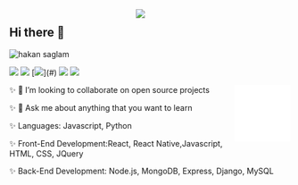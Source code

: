 <img src="https://github-readme-stats.vercel.app/api?username=hakansaglam29&show_icons=true&theme=dracula" align='right' width="55%">


## Hi there 👋
<p align="left"> <img src="https://komarev.com/ghpvc/?username=hakansaglam29" alt="hakan saglam" /> </p>

[![](https://img.shields.io/badge/linkedin-%230077B5.svg?&style=for-the-badge&logo=linkedin&logoColor=white)](https://www.linkedin.com/in/hakan-saglam-7b5ba4150/)
[![](https://img.shields.io/badge/medium-%2312100E.svg?&style=for-the-badge&logo=medium&logoColor=white)](#)
[![](https://img.shields.io/badge/youtube-%23FF0000.svg?&style=for-the-badge&logo=youtube&logoColor=white")](#)
[![](https://img.shields.io/badge/twitter-%231DA1F2.svg?&style=for-the-badge&logo=twitter&logoColor=white)](#)
[![](https://img.shields.io/badge/google%20play-%2300c853.svg?&style=for-the-badge&logo=google%20play&logoColor=white)](#)

<img src="./animation_500_kd7ngokt.gif" alt="react-native" width="20%" height="20%" align="right">

✨ 👯 I’m looking to collaborate on open source projects

✨ 💬 Ask me about anything that you want to learn

✨ Languages: Javascript, Python

✨ Front-End Development:React, React Native,Javascript, HTML, CSS, JQuery

✨ Back-End Development: Node.js, MongoDB, Express, Django, MySQL




<!--

**hakansaglam29** is a ✨ _special_ ✨ repository because its `README.md` (this file) appears on your GitHub profile.

Here are some ideas to get you started:

- 🔭 I’m currently working on programming languages
- 🌱 I’m currently learning JavaScript | React | React Native
- 👯 I’m looking to collaborate on open source projects
- 🤔 I’m looking for help with ...
- 💬 Ask me about anything
- 😄 Pronouns: ...
- ⚡ Fun fact: ...
-->
